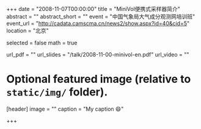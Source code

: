 ﻿+++
date = "2008-11-07T00:00:00"
title = "MiniVol便携式采样器简介"
abstract = ""
abstract_short = ""
event = "中国气象局大气成分观测网培训班"
event_url = "http://cadata.camscma.cn/news2/show.aspx?id=40&cid=5"
location = "北京"

selected = false
math = true

url_pdf = ""
url_slides = "/talk/2008-11-00-minivol-en.pdf"
url_video = ""

# Optional featured image (relative to `static/img/` folder).
[header]
image = ""
caption = "My caption :smile:"

+++

